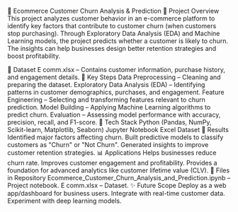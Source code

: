 🛒 Ecommerce Customer Churn Analysis & Prediction
📌 Project Overview
This project analyzes customer behavior in an e-commerce platform to identify key factors that contribute to customer churn (when customers stop purchasing).
Through Exploratory Data Analysis (EDA) and Machine Learning models, the project predicts whether a customer is likely to churn.
The insights can help businesses design better retention strategies and boost profitability.

📂 Dataset
E comm.xlsx – Contains customer information, purchase history, and engagement details.
🔑 Key Steps
Data Preprocessing – Cleaning and preparing the dataset.
Exploratory Data Analysis (EDA) – Identifying patterns in customer demographics, purchases, and engagement.
Feature Engineering – Selecting and transforming features relevant to churn prediction.
Model Building – Applying Machine Learning algorithms to predict churn.
Evaluation – Assessing model performance with accuracy, precision, recall, and F1-score.
🧰 Tech Stack
Python (Pandas, NumPy, Scikit-learn, Matplotlib, Seaborn)
Jupyter Notebook
Excel Dataset
🚀 Results
Identified major factors affecting churn.
Built predictive models to classify customers as "Churn" or "Not Churn".
Generated insights to improve customer retention strategies.
📊 Applications
Helps businesses reduce churn rate.
Improves customer engagement and profitability.
Provides a foundation for advanced analytics like customer lifetime value (CLV).
📁 Files in Repository
Ecommerce_Customer_Churn_Analysis_and_Prediction.ipynb – Project notebook.
E comm.xlsx – Dataset.
✨ Future Scope
Deploy as a web app/dashboard for business users.
Integrate with real-time customer data.
Experiment with deep learning models.
